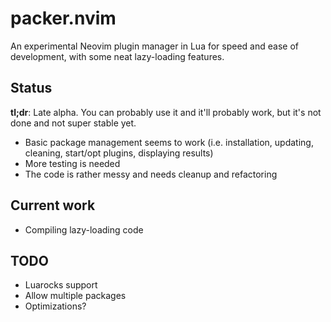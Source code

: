 # packer.nvim
An experimental Neovim plugin manager in Lua for speed and ease of development, with some neat
lazy-loading features.

## Status
**tl;dr**: Late alpha. You can probably use it and it'll probably work, but it's not done and not
super stable yet.

- Basic package management seems to work (i.e. installation, updating, cleaning, start/opt plugins,
  displaying results)
- More testing is needed
- The code is rather messy and needs cleanup and refactoring

## Current work
- Compiling lazy-loading code

## TODO
- Luarocks support
- Allow multiple packages
- Optimizations?
